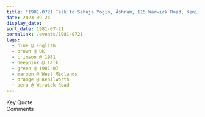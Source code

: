 ```yaml
---
title: "1981-0721 Talk to Sahaja Yogis, Āśhram, 115 Warwick Road, Kenilworth (8 kms N of Warwick), West Midlands, UK"
date: 2023-09-24
display_date: 
sort_date: 1981-07-21
permalink: /events/1981-0721
tags:
  - blue @ English
  - brown @ UK
  - crimson @ 1981
  - deeppink @ Talk
  - green @ 1981-07
  - maroon @ West Midlands
  - orange @ Kenilworth
  - peru @ Warwick Road
---
```


<wave-list>
  <list-title color="green" width="75">Key Quote</list-title>
  <list-item color="BlanchedAlmond"  width="200"></list-item>
  <list-item color="Lavender"></list-item>
  <list-item color="BlanchedAlmond"></list-item>
</wave-list>

<br>

<wave-list>
  <list-title color="green" width="75">Comments</list-title>
  <list-item color="BlanchedAlmond"  width="200"></list-item>
  <list-item color="Lavender"></list-item>
  <list-item color="BlanchedAlmond"></list-item>
</wave-list>